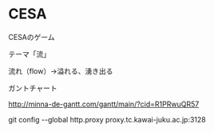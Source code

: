 ﻿# CESA
CESAのゲーム

テーマ「流」

流れ（flow）→溢れる、湧き出る

ガントチャート


http://minna-de-gantt.com/gantt/main/?cid=R1PRwuQR57

git config --global http.proxy proxy.tc.kawai-juku.ac.jp:3128
